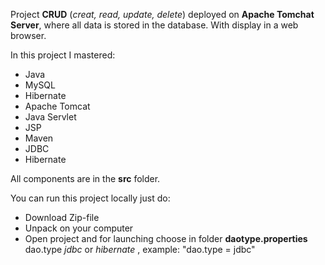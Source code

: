 Project **CRUD** (*creat, read, update, delete*) deployed on **Apache Tomchat Server**, where all data is stored in the database.
With display in a web browser.

In this project I mastered:

* Java
* MySQL
* Hibernate
* Apache Tomcat
* Java Servlet
* JSP
* Maven
* JDBC
* Hibernate

All components are in the **src** folder.

You can run this project locally just do:

* Download Zip-file
* Unpack on your computer 
* Open project and for launching choose in folder **daotype.properties** dao.type
  *jdbc* or *hibernate* , example: "dao.type = jdbc"